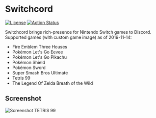 # Switchcord

[![License](https://img.shields.io/github/license/Kaskadee/Switchcord)](https://github.com/Kaskadee/Switchcord/blob/master/LICENSE) [![Action Status](https://github.com/Kaskadee/Switchcord/workflows/Go/badge.svg)](https://github.com/Kaskadee/Switchcord/actions)

Switchcord brings rich-presence for Nintendo Switch games to Discord.
Supported games (with custom game image) as of 2019-11-14:

-   Fire Emblem Three Houses
-   Pokémon Let's Go Eevee 
-   Pokémon Let's Go Pikachu 
-   Pokémon Shield
-   Pokémon Sword
-   Super Smash Bros Ultimate
-   Tetris 99
-   The Legend Of Zelda Breath of the Wild

## Screenshot

![Screenshot TETRIS 99](https://github.com/Kaskadee/Switchcord/blob/master/img/screenshot.png)